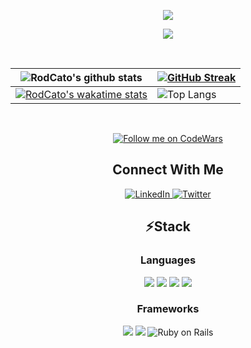 
<p align="center">
 <a href="https://github.com/RodCato"><img src="https://readme-typing-svg.herokuapp.com/?lines=Hi,%20I'm%20Catalino%20(aka%20C%20Rod)%20;Full%20Stack%20Web%20Developer;Multi-Potentialite%20Extraordinaire;Thanks%20for%20stopping%20by🙌🏽!&font=Josefin%20Sans&center=true&width=650&height=90&weight=700&color=0c7dff&vCenter=true&size=35%42"></a> 
</p>
<p align="center"> <img src="https://media.licdn.com/dms/image/D4E16AQFAbnt-01u72w/profile-displaybackgroundimage-shrink_350_1400/0/1686171819317?e=1691625600&v=beta&t=b8TQRzvX0H0gga_6fA3njegQY5xFZHeRY2iDpiLO2rk">
 </p>
<div align="center">
 <br />


|![RodCato's github stats](https://github-readme-stats.vercel.app/api?username=RodCato&show_icons=true&theme=transparent)|[![GitHub Streak](https://github-readme-streak-stats.herokuapp.com?user=RodCato&theme=transparent&border_radius=4.6)](https://crod.co) 
| --- | --- |
|[![RodCato's wakatime stats](https://github-readme-stats.vercel.app/api/wakatime?username=36909aee-5bcd-487e-ba59-26e85f89c050&theme=transparent)](https://wakatime.com/@RodCato)|![Top Langs](https://github-readme-stats.vercel.app/api/top-langs/?username=RodCato&layout=compact&theme=transparent)|

<br>


 [![Follow me on CodeWars](https://www.codewars.com/users/RodCato/badges/large 'CodeWars Profile - Lets be allies!')](https://www.codewars.com/users/RodCato)
 
  
## Connect With Me
<a href="https://www.linkedin.com/in/catalinorodriguez/" target="_blank" rel="noopener noreferrer">
  <img src="https://img.shields.io/badge/LinkedIn-0077B5?style=for-the-badge&logo=linkedin&logoColor=white" alt="LinkedIn">
 </a>
 <a href="https://www.twitter.com/CRodDev" target="_blank" rel="noopener noreferrer">
 <img src="https://img.shields.io/badge/Twitter-1DA1F2?style=for-the-badge&logo=twitter&logoColor=white" alt="Twitter" />
 </a> 

## ⚡️Stack
### Languages
<img src="https://img.shields.io/badge/JavaScript-323330?style=for-the-badge&logo=javascript&logoColor=F7DF1E"/> <img src="https://img.shields.io/badge/HTML5-E34F26?style=for-the-badge&logo=html5&logoColor=white"/> <img src="https://img.shields.io/badge/CSS3-1572B6?style=for-the-badge&logo=css3&logoColor=white"/> <img src="https://img.shields.io/badge/Ruby-CC342D?style=for-the-badge&logo=ruby&logoColor=white"/> 
### Frameworks
<img src="https://img.shields.io/badge/react-%2320232a.svg?style=for-the-badge&logo=react&logoColor=%2361DAFB"/> <img src="https://img.shields.io/badge/rails-%23CC0000.svg?style=for-the-badge&logo=ruby-on-rails&logoColor=white"/> 
 <img src="https://img.shields.io/badge/Ruby_on_Rails-CC0000?style=for-the-badge&logo=ruby-on-rails&logoColor=white" alt="Ruby on Rails" />
</div>
